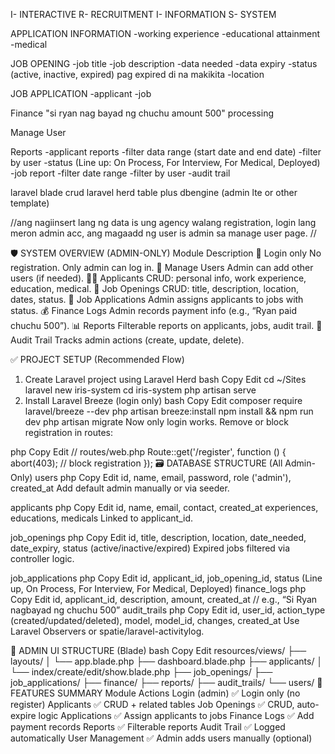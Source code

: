 I- INTERACTIVE
R- RECRUITMENT
I- INFORMATION
S- SYSTEM


APPLICATION INFORMATION
    -working experience
    -educational attainment
    -medical

JOB OPENING
    -job title
    -job description
    -data needed
    -data expiry
    -status (active, inactive, expired) pag expired di na makikita
    -location

JOB APPLICATION
    -applicant
    -job

Finance
"si ryan nag bayad ng chuchu amount 500" processing 

Manage User

Reports
    -applicant reports
        -filter data range (start date and end date)
        -filter by user 
        -status (Line up: On Process, For Interview, For Medical, Deployed)
    -job report
        -filter date range
        -filter by user
    -audit trail

laravel blade crud  laravel herd table plus dbengine (admin lte or other template)


//ang nagiinsert lang ng data is ung agency 
walang registration, login lang meron admin acc, ang magaadd ng user is admin sa manage user page. //




























🛡️ SYSTEM OVERVIEW (ADMIN-ONLY)
Module	Description
🔐 Login only	No registration. Only admin can log in.
👥 Manage Users	Admin can add other users (if needed).
🧑‍💼 Applicants	CRUD: personal info, work experience, education, medical.
📣 Job Openings	CRUD: title, description, location, dates, status.
📄 Job Applications	Admin assigns applicants to jobs with status.
💰 Finance Logs	Admin records payment info (e.g., “Ryan paid chuchu 500”).
📊 Reports	Filterable reports on applicants, jobs, audit trail.
🧾 Audit Trail	Tracks admin actions (create, update, delete).

✅ PROJECT SETUP (Recommended Flow)
1. Create Laravel project using Laravel Herd
bash
Copy
Edit
cd ~/Sites
laravel new iris-system
cd iris-system
php artisan serve
2. Install Laravel Breeze (login only)
bash
Copy
Edit
composer require laravel/breeze --dev
php artisan breeze:install
npm install && npm run dev
php artisan migrate
Now only login works. Remove or block registration in routes:

php
Copy
Edit
// routes/web.php
Route::get('/register', function () {
    abort(403); // block registration
});
🗃️ DATABASE STRUCTURE (All Admin-Only)
users
php
Copy
Edit
id, name, email, password, role ('admin'), created_at
Add default admin manually or via seeder.

applicants
php
Copy
Edit
id, name, email, contact, created_at
experiences, educations, medicals
Linked to applicant_id.

job_openings
php
Copy
Edit
id, title, description, location, date_needed, date_expiry, status (active/inactive/expired)
Expired jobs filtered via controller logic.

job_applications
php
Copy
Edit
id, applicant_id, job_opening_id, status (Line up, On Process, For Interview, For Medical, Deployed)
finance_logs
php
Copy
Edit
id, applicant_id, description, amount, created_at
// e.g., “Si Ryan nagbayad ng chuchu 500”
audit_trails
php
Copy
Edit
id, user_id, action_type (created/updated/deleted), model, model_id, changes, created_at
Use Laravel Observers or spatie/laravel-activitylog.

📁 ADMIN UI STRUCTURE (Blade)
bash
Copy
Edit
resources/views/
├── layouts/
│   └── app.blade.php
├── dashboard.blade.php
├── applicants/
│   └── index/create/edit/show.blade.php
├── job_openings/
├── job_applications/
├── finance/
├── reports/
├── audit_trails/
└── users/
🧩 FEATURES SUMMARY
Module	Actions
Login (admin)	✅ Login only (no register)
Applicants	✅ CRUD + related tables
Job Openings	✅ CRUD, auto-expire logic
Applications	✅ Assign applicants to jobs
Finance Logs	✅ Add payment records
Reports	✅ Filterable reports
Audit Trail	✅ Logged automatically
User Management	✅ Admin adds users manually (optional)



